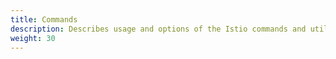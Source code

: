 ```yaml
---
title: Commands
description: Describes usage and options of the Istio commands and utilities.
weight: 30
---
```

